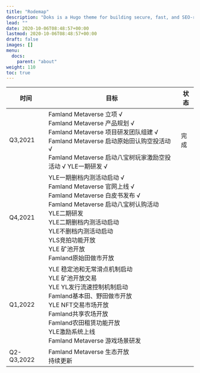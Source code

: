 ```yaml
---
title: "Rodemap"
description: "Doks is a Hugo theme for building secure, fast, and SEO-ready documentation websites, which you can easily update and customize."
lead: ""
date: 2020-10-06T08:48:57+00:00
lastmod: 2020-10-06T08:48:57+00:00
draft: false
images: []
menu:
  docs:
    parent: "about"
weight: 110
toc: true
---
```


| 时间       | 目标                                                         | 状态 |
| ---------- | ------------------------------------------------------------ | ---- |
| Q3,2021    | Famland Metaverse 立项 √ <br/>Famland Metaverse 产品规划 √ <br/>Famland Metaverse 项目研发团队组建 √ <br/>Famland Metaverse 启动原始田认购空投活动 √ <br/>Famland Metaverse 启动八宝树玩家激励空投活动 √ YLE一期研发 √ | 完成 |
| Q4,2021    | YLE一期删档内测活动启动 √ <br/>Famland Metaverse 官网上线 √ <br/>Famland Metaverse 白皮书发布 √ <br/>Famland Metaverse 启动八宝树认购活动 <br/>YLE二期研发 <br/>YLE二期删档内测活动启动 <br/>YLE不删档内测活动启动 <br/>YLS竞拍功能开放 <br/>YLE 矿池开放 <br />Famland原始田做市开放 |      |
| Q1,2022    | YLE 稳定池和无常滑点机制启动 <br/>YLE 矿池开放交易 <br/>YLE YL发行流速控制机制启动 <br/>Famland基本田、野田做市开放 <br/>YLE NFT交易市场开放 <br/>Famland共享农场开放 <br/>Famland农田租赁功能开放 <br/>YLE激励系统上线 <br/>Famland Metaverse 游戏场景研发 |      |
| Q2-Q3,2022 | Famland Metaverse 生态开放 <br/>持续更新                     |      |